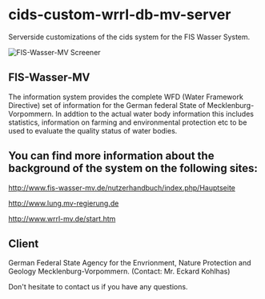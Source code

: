 cids-custom-wrrl-db-mv-server
=============================

Serverside customizations of the cids system for the FIS Wasser System.

![FIS-Wasser-MV Screener](http://www.cismet.de/images/projects/screener/fiswassermv.png)


FIS-Wasser-MV
--------------
The information system provides the complete WFD (Water Framework Directive) set of information for the German federal State of Mecklenburg-Vorpommern. In addtion to the actual water body information this includes statistics, information on farming and environmental protection etc to be used to evaluate the quality status of water bodies.

You can find more information about the background of the system on the following sites:
---------------
http://www.fis-wasser-mv.de/nutzerhandbuch/index.php/Hauptseite

http://www.lung.mv-regierung.de

http://www.wrrl-mv.de/start.htm


Client
------
German Federal State Agency for the Envrionment, Nature Protection and Geology Mecklenburg-Vorpommern. (Contact: Mr. Eckard Kohlhas)


Don't hesitate to contact us if you have any questions.